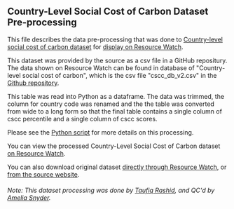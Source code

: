 ## Country-Level Social Cost of Carbon Dataset Pre-processing
This file describes the data pre-processing that was done to [Country-level social cost of carbon dataset](https://github.com/country-level-scc/cscc-database-2018/blob/master/cscc_db_v2.csv) for [display on Resource Watch]().

This dataset was provided by the source as a csv file in a GitHub repositury. The data shown on Resource Watch can be found in database of "Country-level social cost of carbon", which is the csv file "cscc_db_v2.csv" in the [Github repository](https://github.com/country-level-scc/cscc-database-2018).

This table was read into Python as a dataframe. The data was trimmed, the column for country code was renamed and the the table was converted from wide to a long form so that the final table contains a single column of cscc percentile and a single column of cscc scores.

Please see the [Python script](https://github.com/Taufiq06/data-pre-processing/blob/master/cli.064_social_cost_carbon/cli.064_social_cost_carbon.py) for more details on this processing.

You can view the processed Country-Level Social Cost of Carbon dataset [on Resource Watch]().

You can also download original dataset [directly through Resource Watch](), or [from the source website](https://github.com/country-level-scc/cscc-database-2018/blob/master/cscc_db_v2.csv).

###### Note: This dataset processing was done by [Taufiq Rashid](https://www.wri.org/profile/taufiq-rashid), and QC'd by [Amelia Snyder](https://www.wri.org/profile/amelia-snyder).
